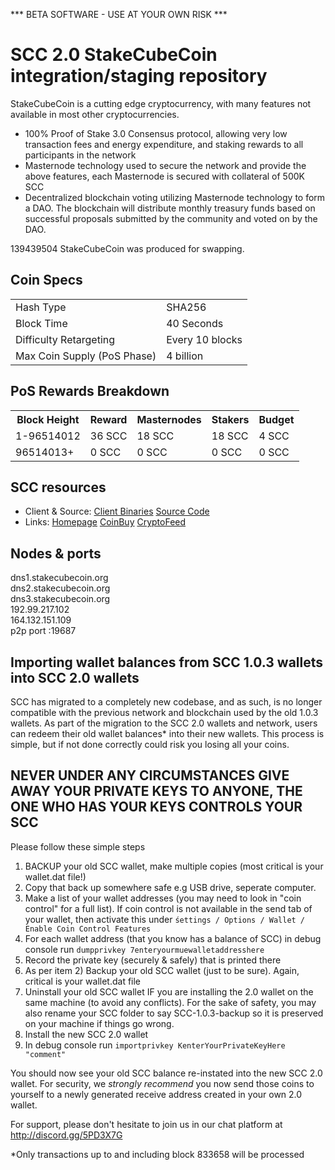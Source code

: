 *** BETA SOFTWARE - USE AT YOUR OWN RISK ***

SCC 2.0
StakeCubeCoin integration/staging repository
=====================================

StakeCubeCoin is a cutting edge cryptocurrency, with many features not available in most other cryptocurrencies.
- 100% Proof of Stake 3.0 Consensus protocol, allowing very low transaction fees and energy expenditure, and staking rewards to all participants in the network
- Masternode technology used to secure the network and provide the above features, each Masternode is secured
  with collateral of 500K SCC
- Decentralized blockchain voting utilizing Masternode technology to form a DAO. The blockchain will distribute monthly treasury funds based on successful proposals submitted by the community and voted on by the DAO.

139439504 StakeCubeCoin was produced for swapping.

## Coin Specs ##
<table>
<tr><td>Hash Type</td><td>SHA256</td></tr>
<tr><td>Block Time</td><td>40 Seconds</td></tr>
<tr><td>Difficulty Retargeting</td><td>Every 10 blocks</td></tr>
<tr><td>Max Coin Supply (PoS Phase)</td><td>4 billion</td></tr>
</table>

## PoS Rewards Breakdown ##

<table>
<th>Block Height</th><th>Reward</th><th>Masternodes</th><th>Stakers</th><th>Budget</th>
<tr><td>1-96514012</td><td>36 SCC</td><td>18 SCC</td><td>18 SCC</td><td>4 SCC</td></tr>
<tr><td>96514013+</td><td>0 SCC</td><td>0 SCC</td><td>0 SCC</td><td>0 SCC</td></tr>
</table>

## SCC resources ##
* Client & Source:
[Client Binaries](https://github.com/muecoin/SCC/releases)
[Source Code](https://github.com/muecoin/SCC)
* Links:
[Homepage](https://www.stakecubecoin.org)
[CoinBuy](https://www.coinbuy.com)
[CryptoFeed](https://cryptofeed.io)

## Nodes & ports ##
dns1.stakecubecoin.org<br>
dns2.stakecubecoin.org<br>
dns3.stakecubecoin.org<br>
192.99.217.102<br>
164.132.151.109<br>
p2p port :19687

## Importing wallet balances from SCC 1.0.3 wallets into SCC 2.0 wallets ##

SCC has migrated to a completely new codebase, and as such, is no longer compatible with the previous network and blockchain used by the old 1.0.3 wallets.
As part of the migration to the SCC 2.0 wallets and network, users can redeem their old wallet balances* into their new wallets.
This process is simple, but if not done correctly could risk you losing all your coins.

## NEVER UNDER ANY CIRCUMSTANCES GIVE AWAY YOUR PRIVATE KEYS TO ANYONE, THE ONE WHO HAS YOUR KEYS CONTROLS YOUR SCC ##

Please follow these simple steps
1) BACKUP your old SCC wallet, make multiple copies (most critical is your wallet.dat file!)
2) Copy that back up somewhere safe e.g USB drive, seperate computer.
3) Make a list of your wallet addresses (you may need to look in "coin control" for a full list). If coin control is not available in the send tab of your wallet, then activate this under `śettings / Options / Wallet / Enable Coin Control Features`
4) For each wallet address (that you know has a balance of SCC) in debug console run `dumpprivkey 7enteryourmuewalletaddresshere`
5) Record the private key (securely & safely) that is printed there
6) As per item 2) Backup your old SCC wallet (just to be sure).  Again, critical is your wallet.dat file
7) Uninstall your old SCC wallet IF you are installing the 2.0 wallet on the same machine (to avoid any conflicts). For the sake of safety, you may also rename your SCC folder to say SCC-1.0.3-backup so it is preserved on your machine if things go wrong.
8) Install the new SCC 2.0 wallet
9) In debug console run `importprivkey KenterYourPrivateKeyHere "comment"`

You should now see your old SCC balance re-instated into the new SCC 2.0 wallet.
For security, we *strongly recommend* you now send those coins to yourself to a newly generated receive address created in your own 2.0 wallet.

For support, please don't hesitate to join us in our chat platform at http://discord.gg/5PD3X7G

*Only transactions up to and including block 833658 will be processed
